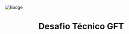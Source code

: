 
![Badge](https://img.shields.io/badge/Desafio%20Tecnico-GFT-informational?style=for-the-badge&logo=appveyor)

<h1 align="center">Desafio Técnico GFT </h1> 
